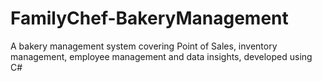 # FamilyChef-BakeryManagement
A bakery management system covering Point of Sales, inventory management, employee management and data insights, developed using C# 
